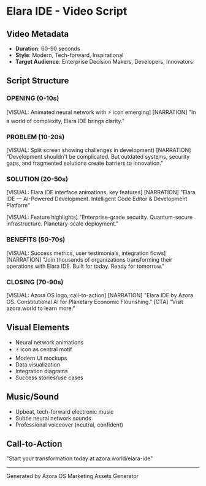 # Elara IDE - Video Script

## Video Metadata
- **Duration**: 60-90 seconds
- **Style**: Modern, Tech-forward, Inspirational
- **Target Audience**: Enterprise Decision Makers, Developers, Innovators

## Script Structure

### OPENING (0-10s)
[VISUAL: Animated neural network with ⚡ icon emerging]
[NARRATION]
"In a world of complexity, Elara IDE brings clarity."

### PROBLEM (10-20s)
[VISUAL: Split screen showing challenges in development)
[NARRATION]
"Development shouldn't be complicated. But outdated systems, security gaps, and fragmented solutions create barriers to innovation."

### SOLUTION (20-50s)
[VISUAL: Elara IDE interface animations, key features]
[NARRATION]
"Elara IDE — AI-Powered Development. Intelligent Code Editor & Development Platform"

[VISUAL: Feature highlights]
"Enterprise-grade security. Quantum-secure infrastructure. Planetary-scale deployment."

### BENEFITS (50-70s)
[VISUAL: Success metrics, user testimonials, integration flows]
[NARRATION]
"Join thousands of organizations transforming their operations with Elara IDE. Built for today. Ready for tomorrow."

### CLOSING (70-90s)
[VISUAL: Azora OS logo, call-to-action]
[NARRATION]
"Elara IDE by Azora OS. Constitutional AI for Planetary Economic Flourishing."
[CTA]
"Visit azora.world to learn more."

## Visual Elements
- Neural network animations
- ⚡ icon as central motif
- Modern UI mockups
- Data visualization
- Integration diagrams
- Success stories/use cases

## Music/Sound
- Upbeat, tech-forward electronic music
- Subtle neural network sounds
- Professional voiceover (neutral, confident)

## Call-to-Action
"Start your transformation today at azora.world/elara-ide"

---
Generated by Azora OS Marketing Assets Generator